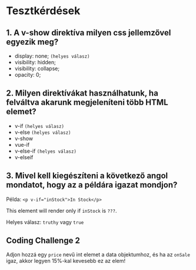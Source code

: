 # Tesztkérdések

## 1. A v-show direktíva milyen css jellemzővel egyezik meg?

- display: none; `(helyes válasz)`
- visibility: hidden;
- visibility: collapse;
- opacity: 0;

## 2. Milyen direktívákat használhatunk, ha felváltva akarunk megjeleníteni több HTML elemet?

- v-if `(helyes válasz)`
- v-else `(helyes válasz)`
- v-show
- vue-if
- v-else-if `(helyes válasz)`
- v-elseif

## 3. Mivel kell kiegészíteni a következő angol mondatot, hogy az a példára igazat mondjon?

Példa: `<p v-if="inStock">In Stock</p>`

This element will render only if `inStock` is `???`.

Helyes válasz: `truthy` vagy `true`

## Coding Challenge 2

Adjon hozzá egy `price` nevű int elemet a data objektumhoz, és ha az `onSale` igaz, akkor legyen 15%-kal kevesebb ez az elem!
